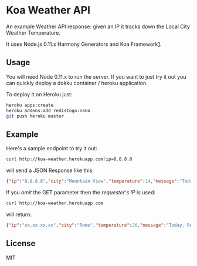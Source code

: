 # Koa Weather API

An example Weather API response: given an IP it tracks down the Local City Weather Temperature. 

It uses Node.js 0.11.x Harmony Generators and Koa Framework[1].

## Usage
You will need Node 0.11.x to run the server. 
If you want to just try it out you can quickly deploy a dokku container / heroku application.

To deploy it on Heroku just:

```bash
heroku apps:create
heroku addons:add redistogo:nano
git push heroku master
```

## Example

Here's a sample endpoint to try it out:

```bash
curl http://koa-weather.herokuapp.com?ip=8.8.8.8
```

will send a JSON Response like this:

```json
{"ip":"8.8.8.8","city":"Mountain View","temperature":14,"message":"Today, Mountain View will be 14 degrees."}
```

If you *omit* the GET parameter then the *requester's IP* is used:

```bash
curl http://koa-weather.herokuapp.com
```

will return:

```json
{"ip":"xx.xx.xx.xx","city":"Rome","temperature":26,"message":"Today, Rome will be 26 degrees."}
```

## License
MIT

[1]: http://koajs.com/
